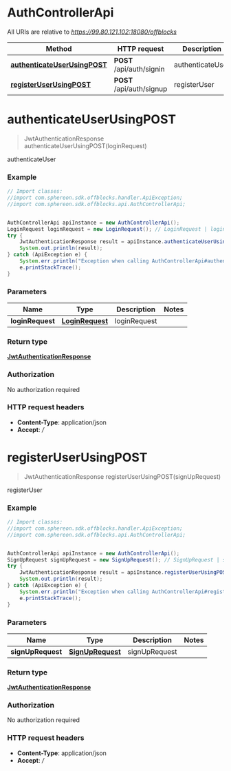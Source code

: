 # AuthControllerApi

All URIs are relative to *https://99.80.121.102:18080/offblocks*

Method | HTTP request | Description
------------- | ------------- | -------------
[**authenticateUserUsingPOST**](AuthControllerApi.md#authenticateUserUsingPOST) | **POST** /api/auth/signin | authenticateUser
[**registerUserUsingPOST**](AuthControllerApi.md#registerUserUsingPOST) | **POST** /api/auth/signup | registerUser


<a name="authenticateUserUsingPOST"></a>
# **authenticateUserUsingPOST**
> JwtAuthenticationResponse authenticateUserUsingPOST(loginRequest)

authenticateUser

### Example
```java
// Import classes:
//import com.sphereon.sdk.offblocks.handler.ApiException;
//import com.sphereon.sdk.offblocks.api.AuthControllerApi;


AuthControllerApi apiInstance = new AuthControllerApi();
LoginRequest loginRequest = new LoginRequest(); // LoginRequest | loginRequest
try {
    JwtAuthenticationResponse result = apiInstance.authenticateUserUsingPOST(loginRequest);
    System.out.println(result);
} catch (ApiException e) {
    System.err.println("Exception when calling AuthControllerApi#authenticateUserUsingPOST");
    e.printStackTrace();
}
```

### Parameters

Name | Type | Description  | Notes
------------- | ------------- | ------------- | -------------
 **loginRequest** | [**LoginRequest**](LoginRequest.md)| loginRequest |

### Return type

[**JwtAuthenticationResponse**](JwtAuthenticationResponse.md)

### Authorization

No authorization required

### HTTP request headers

 - **Content-Type**: application/json
 - **Accept**: */*

<a name="registerUserUsingPOST"></a>
# **registerUserUsingPOST**
> JwtAuthenticationResponse registerUserUsingPOST(signUpRequest)

registerUser

### Example
```java
// Import classes:
//import com.sphereon.sdk.offblocks.handler.ApiException;
//import com.sphereon.sdk.offblocks.api.AuthControllerApi;


AuthControllerApi apiInstance = new AuthControllerApi();
SignUpRequest signUpRequest = new SignUpRequest(); // SignUpRequest | signUpRequest
try {
    JwtAuthenticationResponse result = apiInstance.registerUserUsingPOST(signUpRequest);
    System.out.println(result);
} catch (ApiException e) {
    System.err.println("Exception when calling AuthControllerApi#registerUserUsingPOST");
    e.printStackTrace();
}
```

### Parameters

Name | Type | Description  | Notes
------------- | ------------- | ------------- | -------------
 **signUpRequest** | [**SignUpRequest**](SignUpRequest.md)| signUpRequest |

### Return type

[**JwtAuthenticationResponse**](JwtAuthenticationResponse.md)

### Authorization

No authorization required

### HTTP request headers

 - **Content-Type**: application/json
 - **Accept**: */*

